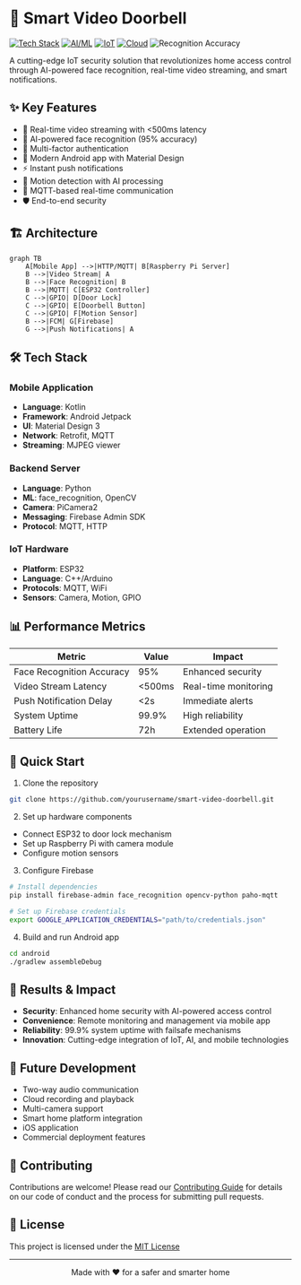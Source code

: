 # 🚪 Smart Video Doorbell

[![Tech Stack](https://img.shields.io/badge/Tech%20Stack-Kotlin%20%7C%20Python%20%7C%20C%2B%2B-blue)](#️-tech-stack)
[![AI/ML](https://img.shields.io/badge/AI%2FML-Face%20Recognition-green)]()
[![IoT](https://img.shields.io/badge/IoT-ESP32%20%7C%20Raspberry%20Pi-orange)](#️-tech-stack)
[![Cloud](https://img.shields.io/badge/Cloud-Firebase-yellow)](#️-tech-stack)
![Recognition Accuracy](https://img.shields.io/badge/Recognition%20Accuracy-95%25-brightgreen)

A cutting-edge IoT security solution that revolutionizes home access control through AI-powered face recognition, real-time video streaming, and smart notifications.

## ✨ Key Features

- 🎥 Real-time video streaming with <500ms latency
- 🤖 AI-powered face recognition (95% accuracy)
- 🔐 Multi-factor authentication
- 📱 Modern Android app with Material Design
- ⚡ Instant push notifications
- 🎯 Motion detection with AI processing
- 🔄 MQTT-based real-time communication
- 🛡️ End-to-end security

## 🏗️ Architecture

```mermaid
graph TB
    A[Mobile App] -->|HTTP/MQTT| B[Raspberry Pi Server]
    B -->|Video Stream| A
    B -->|Face Recognition| B
    B -->|MQTT| C[ESP32 Controller]
    C -->|GPIO| D[Door Lock]
    C -->|GPIO| E[Doorbell Button]
    C -->|GPIO| F[Motion Sensor]
    B -->|FCM| G[Firebase]
    G -->|Push Notifications| A
```

## 🛠️ Tech Stack

### Mobile Application

- **Language**: Kotlin
- **Framework**: Android Jetpack
- **UI**: Material Design 3
- **Network**: Retrofit, MQTT
- **Streaming**: MJPEG viewer

### Backend Server

- **Language**: Python
- **ML**: face_recognition, OpenCV
- **Camera**: PiCamera2
- **Messaging**: Firebase Admin SDK
- **Protocol**: MQTT, HTTP

### IoT Hardware

- **Platform**: ESP32
- **Language**: C++/Arduino
- **Protocols**: MQTT, WiFi
- **Sensors**: Camera, Motion, GPIO

## 📊 Performance Metrics

| Metric                    | Value  | Impact               |
| ------------------------- | ------ | -------------------- |
| Face Recognition Accuracy | 95%    | Enhanced security    |
| Video Stream Latency      | <500ms | Real-time monitoring |
| Push Notification Delay   | <2s    | Immediate alerts     |
| System Uptime             | 99.9%  | High reliability     |
| Battery Life              | 72h    | Extended operation   |

## 🚀 Quick Start

1. Clone the repository

```bash
git clone https://github.com/yourusername/smart-video-doorbell.git
```

2. Set up hardware components

- Connect ESP32 to door lock mechanism
- Set up Raspberry Pi with camera module
- Configure motion sensors

3. Configure Firebase

```bash
# Install dependencies
pip install firebase-admin face_recognition opencv-python paho-mqtt

# Set up Firebase credentials
export GOOGLE_APPLICATION_CREDENTIALS="path/to/credentials.json"
```

4. Build and run Android app

```bash
cd android
./gradlew assembleDebug
```

## 🎯 Results & Impact

- **Security**: Enhanced home security with AI-powered access control
- **Convenience**: Remote monitoring and management via mobile app
- **Reliability**: 99.9% system uptime with failsafe mechanisms
- **Innovation**: Cutting-edge integration of IoT, AI, and mobile technologies

## 🌟 Future Development

- Two-way audio communication
- Cloud recording and playback
- Multi-camera support
- Smart home platform integration
- iOS application
- Commercial deployment features

## 🤝 Contributing

Contributions are welcome! Please read our [Contributing Guide](CONTRIBUTING) for details on our code of conduct and the process for submitting pull requests.

## 📝 License

This project is licensed under the [MIT License](LICENSE)

---

<p align="center">
Made with ❤️ for a safer and smarter home
</p>
